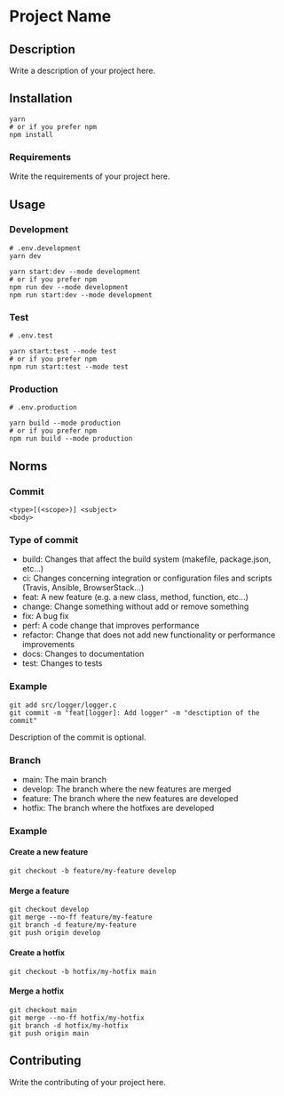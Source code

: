 # Project Name

## Description

Write a description of your project here.

## Installation

```shell
yarn
# or if you prefer npm
npm install
```

### Requirements

Write the requirements of your project here.

## Usage

### Development

```shell
# .env.development
yarn dev

yarn start:dev --mode development
# or if you prefer npm
npm run dev --mode development
npm run start:dev --mode development
```

### Test

```shell
# .env.test

yarn start:test --mode test
# or if you prefer npm
npm run start:test --mode test
```

### Production

```shell
# .env.production

yarn build --mode production
# or if you prefer npm
npm run build --mode production
```

## Norms

### Commit

```shell
<type>[(<scope>)] <subject>
<body>
```

### Type of commit

- build: Changes that affect the build system (makefile, package.json, etc...)
- ci: Changes concerning integration or configuration files and scripts
  (Travis, Ansible, BrowserStack...)
- feat: A new feature (e.g. a new class, method, function, etc...)
- change: Change something without add or remove something
- fix: A bug fix
- perf: A code change that improves performance
- refactor: Change that does not add new functionality or performance
  improvements
- docs: Changes to documentation
- test: Changes to tests

### Example

```shell
git add src/logger/logger.c
git commit -m "feat[logger]: Add logger" -m "desctiption of the commit"
```
Description of the commit is optional.

### Branch

- main: The main branch
- develop: The branch where the new features are merged
- feature: The branch where the new features are developed
- hotfix: The branch where the hotfixes are developed

### Example

#### Create a new feature

```shell
git checkout -b feature/my-feature develop
```

#### Merge a feature

```shell
git checkout develop
git merge --no-ff feature/my-feature
git branch -d feature/my-feature
git push origin develop
```

#### Create a hotfix

```shell
git checkout -b hotfix/my-hotfix main
```

#### Merge a hotfix

```shell
git checkout main
git merge --no-ff hotfix/my-hotfix
git branch -d hotfix/my-hotfix
git push origin main
```

## Contributing

Write the contributing of your project here.

